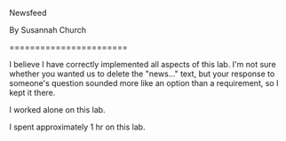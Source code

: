 Newsfeed

By Susannah Church

=======================

I believe I have correctly implemented all aspects of this
lab. I'm not sure whether you wanted us to delete the "news..."
text, but your response to someone's question sounded more
like an option than a requirement, so I kept it there.

I worked alone on this lab.

I spent approximately 1 hr on this lab.